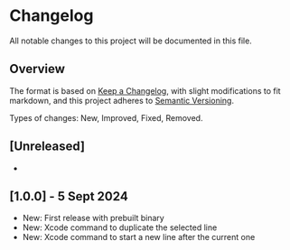 # Changelog

All notable changes to this project will be documented in this file.

## Overview

The format is based on [Keep a Changelog](https://keepachangelog.com/en/1.1.0/), with slight modifications to fit markdown, and this project adheres to [Semantic Versioning](https://semver.org/spec/v2.0.0.html).

Types of changes: New, Improved, Fixed, Removed.

## [Unreleased]

-

## [1.0.0] - 5 Sept 2024

- New: First release with prebuilt binary
- New: Xcode command to duplicate the selected line
- New: Xcode command to start a new line after the current one 
